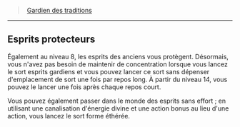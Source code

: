 ﻿---
!GenericItem
Name: Esprits protecteurs
Id: cleric_traditions_hd.md#esprits-protecteurs
ParentLink: cleric_traditions_hd.md#gardien-des-traditions
ParentName: Gardien des traditions
NameLevel: 2
Attributes: {}
AttributesDictionary: >+
  {}

---
> [Gardien des traditions](hd_cleric_traditions.md)

---

## Esprits protecteurs

Également au niveau 8, les esprits des anciens vous protègent. Désormais, vous n'avez pas besoin de maintenir de concentration lorsque vous lancez le sort esprits gardiens et vous pouvez lancer ce sort sans dépenser d'emplacement de sort une fois par repos long. À partir du niveau 14, vous pouvez le lancer une fois après chaque repos court.

Vous pouvez également passer dans le monde des esprits sans effort ; en utilisant une canalisation d'énergie divine et une action bonus au lieu d'une action, vous lancez le sort forme éthérée.

